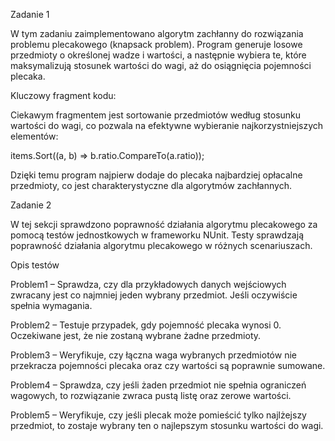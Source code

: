 Zadanie 1

W tym zadaniu zaimplementowano algorytm zachłanny do rozwiązania problemu plecakowego (knapsack problem). Program generuje losowe przedmioty o określonej wadze i wartości, a następnie wybiera te, które maksymalizują stosunek wartości do wagi, aż do osiągnięcia pojemności plecaka.

Kluczowy fragment kodu:

Ciekawym fragmentem jest sortowanie przedmiotów według stosunku wartości do wagi, co pozwala na efektywne wybieranie najkorzystniejszych elementów:

items.Sort((a, b) => b.ratio.CompareTo(a.ratio));

Dzięki temu program najpierw dodaje do plecaka najbardziej opłacalne przedmioty, co jest charakterystyczne dla algorytmów zachłannych.

Zadanie 2

W tej sekcji sprawdzono poprawność działania algorytmu plecakowego za pomocą testów jednostkowych w frameworku NUnit. Testy sprawdzają poprawność działania algorytmu plecakowego w różnych scenariuszach.

Opis testów

Problem1 – Sprawdza, czy dla przykładowych danych wejściowych zwracany jest co najmniej jeden wybrany przedmiot. Jeśli oczywiście spełnia wymagania. 

Problem2 – Testuje przypadek, gdy pojemność plecaka wynosi 0. Oczekiwane jest, że nie zostaną wybrane żadne przedmioty.

Problem3 – Weryfikuje, czy łączna waga wybranych przedmiotów nie przekracza pojemności plecaka oraz czy wartości są poprawnie sumowane.

Problem4 – Sprawdza, czy jeśli żaden przedmiot nie spełnia ograniczeń wagowych, to rozwiązanie zwraca pustą listę oraz zerowe wartości.

Problem5 – Weryfikuje, czy jeśli plecak może pomieścić tylko najlżejszy przedmiot, to zostaje wybrany ten o najlepszym stosunku wartości do wagi.
